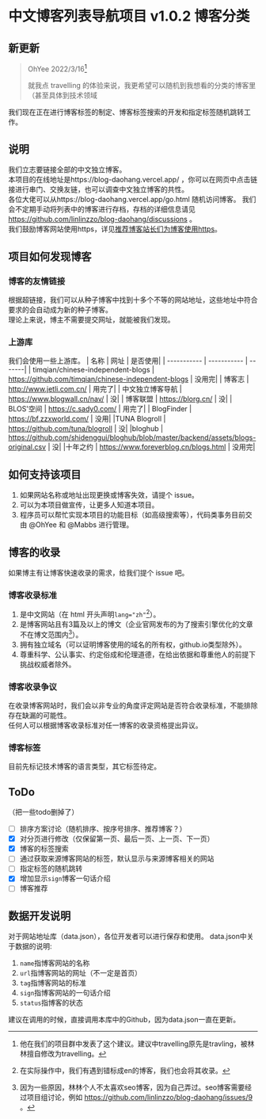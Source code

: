 # 中文博客列表导航项目 v1.0.2 博客分类
## 新更新
> OhYee 2022/3/16[^1]
> 
>就我点 travelling 的体验来说，我更希望可以随机到我想看的分类的博客里（甚至具体到技术领域
[^1]: 他在我们的项目群中发表了这个建议。建议中travelling原先是travling，被林林擅自修改为travelling。

我们现在正在进行博客标签的制定、博客标签搜索的开发和指定标签随机跳转工作。
## 说明
我们立志要链接全部的中文独立博客。    
本项目的在线地址是https://blog-daohang.vercel.app/ ，你可以在网页中点击链接进行串门、交换友链，也可以调查中文独立博客的共性。  
各位大佬可以从https://blog-daohang.vercel.app/go.html 随机访问博客。 
我们会不定期手动将列表中的博客进行存档，存档的详细信息请见 https://github.com/linlinzzo/blog-daohang/discussions 。      
我们鼓励博客网站使用https，详见[推荐博客站长们为博客使用https](https://hugo-linlinzzo.vercel.app/posts/using-https/)。
## 项目如何发现博客
### 博客的友情链接
根据超链接，我们可以从种子博客中找到十多个不等的网站地址，这些地址中符合要求的会自动成为新的种子博客。     
理论上来说，博主不需要提交网址，就能被我们发现。  
### 上游库
我们会使用一些上游库。
| 名称      | 网址 | 是否使用|
| ----------- | ----------- | -------|
| timqian/chinese-independent-blogs      | https://github.com/timqian/chinese-independent-blogs       | 没用完|
| 博客志   | http://www.jetli.com.cn/    | 用完了|
| 中文独立博客导航   | https://www.blogwall.cn/nav/    | 没|
| 博客联盟   | https://blorg.cn/    | 没|
| BLOS'空间   | https://c.sady0.com/   | 用完了|
| BlogFinder   | https://bf.zzxworld.com/  | 没用|
|TUNA Blogroll   | https://github.com/tuna/blogroll | 没|
|bloghub   | https://github.com/shidenggui/bloghub/blob/master/backend/assets/blogs-original.csv | 没|
|十年之约   | https://www.foreverblog.cn/blogs.html | 没用完|

## 如何支持该项目
1. 如果网站名称或地址出现更换或博客失效，请提个 issue。        
2. 可以为本项目做宣传，让更多人知道本项目。         
3. 程序员可以帮忙实现本项目的功能目标（如高级搜索等），代码类事务目前交由 @OhYee 和 @Mabbs 进行管理。       
## 博客的收录
如果博主有让博客快速收录的需求，给我们提个 issue 吧。
### 博客收录标准
1. 是中文网站（在 html 开头声明`lang="zh"`[^2]）。
2. 是博客网站且有3篇及以上的博文（企业官网发布的为了搜索引擎优化的文章不在博文范围内[^3]）。
3. 拥有独立域名（可以证明博客使用的域名的所有权，github.io类型除外）。
4. 尊重科学、公认事实、约定俗成和伦理道德，在给出依据和尊重他人的前提下挑战权威者除外。
[^2]: 在实际操作中，我们有遇到错标成en的博客，我们也会将其收录。 
[^3]: 因为一些原因，林林个人不太喜欢seo博客，因为自己弄过。seo博客需要经过项目组讨论，例如 https://github.com/linlinzzo/blog-daohang/issues/9 。
### 博客收录争议
在收录博客网站时，我们会以非专业的角度评定网站是否符合收录标准，不能排除存在缺漏的可能性。      
任何人可以根据博客收录标准对任一博客的收录资格提出异议。   
### 博客标签
目前先标记技术博客的语言类型，其它标签待定。
## ToDo
（把一些todo删掉了）
- [ ] 排序方案讨论（随机排序、按序号排序、推荐博客？）
- [x] 对分页进行修改（仅保留第一页、最后一页、上一页、下一页）
- [x] 博客的标签搜索
- [ ] 通过获取来源博客网站的标签，默认显示与来源博客相关的网站
- [ ] 指定标签的随机跳转
- [x] 增加显示`sign`博客一句话介绍
- [ ] 博客推荐

## 数据开发说明
对于网站地址库（data.json），各位开发者可以进行保存和使用。
data.json中关于数据的说明:
1. `name`指博客网站的名称
2. `url`指博客网站的网址（不一定是首页）
3. `tag`指博客网站的标准
4. `sign`指博客网站的一句话介绍
5. `status`指博客的状态

建议在调用的时候，直接调用本库中的Github，因为data.json一直在更新。
